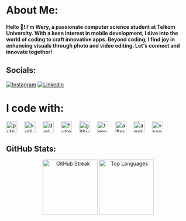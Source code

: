 # About Me:
<h4 align="left">Hello 👋! I'm Wery, a passionate computer science student at Telkom University. With a keen interest in mobile development, I dive into the world of coding to craft innovative apps. Beyond coding, I find joy in enhancing visuals through photo and video editing. Let's connect and innovate together!</h4>

## Socials:
[![Instagram](https://img.shields.io/badge/Instagram-%23E4405F.svg?logo=Instagram&logoColor=white)](https://instagram.com/wery_holanta) [![LinkedIn](https://img.shields.io/badge/LinkedIn-%230077B5.svg?logo=linkedin&logoColor=white)](https://linkedin.com/in/weryholantamangera) 

# I code with:
<div align="left">
  <img src="https://cdn.jsdelivr.net/gh/devicons/devicon/icons/python/python-original.svg" height="30" alt="python logo"  />
  <img width="12" />
  <img src="https://cdn.jsdelivr.net/gh/devicons/devicon/icons/kotlin/kotlin-original.svg" height="30" alt="kotlin logo"  />
  <img width="12" />
  <img src="https://cdn.jsdelivr.net/gh/devicons/devicon/icons/dart/dart-original.svg" height="30" alt="dart logo"  />
  <img width="12" />
  <img src="https://cdn.jsdelivr.net/gh/devicons/devicon/icons/flutter/flutter-original.svg" height="30" alt="flutter logo"  />
  <img width="12" />
  <img src="https://cdn.jsdelivr.net/gh/devicons/devicon/icons/github/github-original.svg" height="30" alt="github logo"  />
  <img width="12" />
  <img src="https://cdn.jsdelivr.net/gh/devicons/devicon/icons/tensorflow/tensorflow-original.svg" height="30" alt="tensorflow logo"  />
  <img width="12" />
  <img src="https://cdn.jsdelivr.net/gh/devicons/devicon/icons/aftereffects/aftereffects-original.svg" height="30" alt="aftereffects logo"  />
  <img width="12" />
  <img src="https://cdn.jsdelivr.net/gh/devicons/devicon/icons/androidstudio/androidstudio-original.svg" height="30" alt="androidstudio logo"  />
  <img width="12" />
  <img src="https://cdn.jsdelivr.net/gh/devicons/devicon/icons/vscode/vscode-original.svg" height="30" alt="vscode logo"  />
</div>

<h2>GitHub Stats:</h2>
<div align="center">
  <img src="https://github-readme-streak-stats.herokuapp.com/?user=Wery-wer&theme=omni&hide_border=false" alt="GitHub Streak" height="150">
  <img src="https://github-readme-stats.vercel.app/api/top-langs/?username=Wery-wer&theme=omni&hide_border=false&include_all_commits=true&count_private=true&layout=compact" alt="Top Languages" height="150">
</div>

###

###
<!-- Proudly created with GPRM ( https://gprm.itsvg.in ) -->
